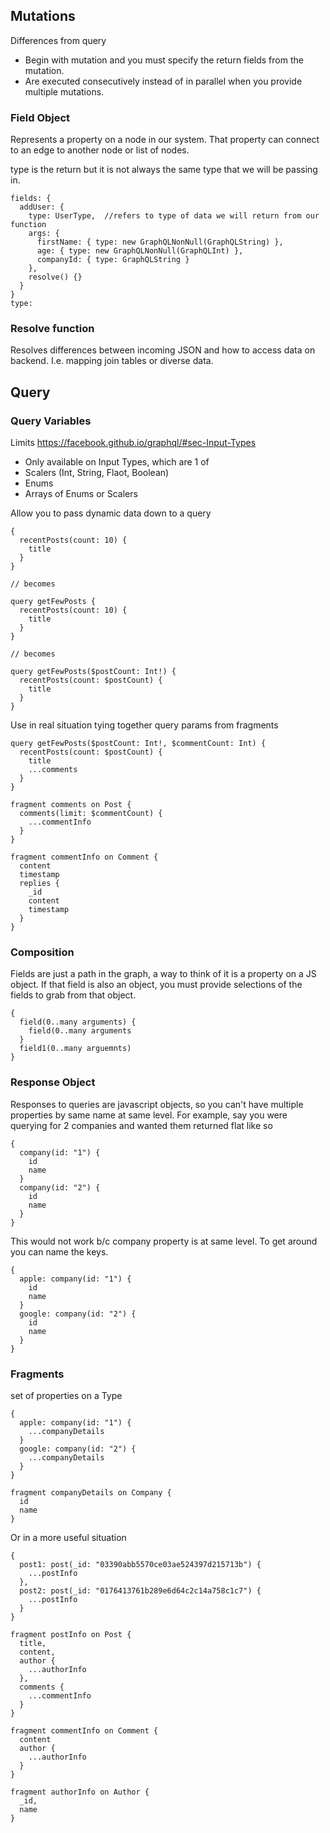 ## Mutations

Differences from query

 - Begin with mutation and you must specify the return fields from the mutation.
 - Are executed consecutively instead of in parallel when you provide multiple mutations.
 

### Field Object

Represents a property on a node in our system.  That property can connect to an edge to another node or list of nodes.

type is the return but it is not always the same type that we will be passing in.  

```
fields: {
  addUser: {
    type: UserType,  //refers to type of data we will return from our function
    args: {
      firstName: { type: new GraphQLNonNull(GraphQLString) },
      age: { type: new GraphQLNonNull(GraphQLInt) },
      companyId: { type: GraphQLString }
    },  
    resolve() {}
  }
}
type:

```

### Resolve function
Resolves differences between incoming JSON and how to access data on backend.  I.e. mapping join tables or diverse data.

## Query

### Query Variables

Limits
https://facebook.github.io/graphql/#sec-Input-Types

 - Only available on Input Types, which are 1 of
 - Scalers (Int, String, Flaot, Boolean)
 - Enums
 - Arrays of Enums or Scalers

Allow you to pass dynamic data down to a query

```
{
  recentPosts(count: 10) {
    title
  }
}

// becomes

query getFewPosts {
  recentPosts(count: 10) {
    title
  }
}

// becomes

query getFewPosts($postCount: Int!) {
  recentPosts(count: $postCount) {
    title
  }
}

```

Use in real situation tying together query params from fragments

```
query getFewPosts($postCount: Int!, $commentCount: Int) {
  recentPosts(count: $postCount) {
    title
    ...comments
  }
}

fragment comments on Post {
  comments(limit: $commentCount) {
    ...commentInfo
  }
}

fragment commentInfo on Comment {
  content
  timestamp
  replies {
    _id
    content
    timestamp
  }
}

```

### Composition


Fields are just a path in the graph, a way to think of it is a property on a JS object.  If that field is also an object, you must provide selections of the fields to grab from that object. 

```
{
  field(0..many arguments) {
    field(0..many arguments
  }
  field1(0..many arguemnts)
}
```

### Response Object

Responses to queries are javascript objects, so you can't have multiple properties by same name at same level.  For example, say you were querying for 2 companies and wanted them returned flat like so

```
{ 
  company(id: "1") {
    id
    name
  }
  company(id: "2") {
    id
    name
  }
}
```

This would not work b/c company property is at same level.  To get around you can name the keys.  

```
{ 
  apple: company(id: "1") {
    id
    name
  }
  google: company(id: "2") {
    id
    name
  }
}
```

### Fragments

set of properties on a Type

```
{ 
  apple: company(id: "1") {
    ...companyDetails
  }
  google: company(id: "2") {
    ...companyDetails
  }
}

fragment companyDetails on Company {
  id
  name
}
```

Or in a more useful situation
```
{
  post1: post(_id: "03390abb5570ce03ae524397d215713b") {
    ...postInfo
  },
  post2: post(_id: "0176413761b289e6d64c2c14a758c1c7") {
    ...postInfo
  }
}

fragment postInfo on Post {
  title,
  content,
  author {
    ...authorInfo
  },
  comments {
    ...commentInfo
  }  
}

fragment commentInfo on Comment {
  content
  author {
    ...authorInfo
  }
}

fragment authorInfo on Author {
  _id, 
  name
}
```


